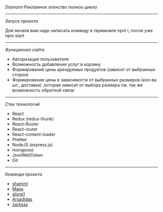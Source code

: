 _Diamant-Рекламное агенство полное цикла_

---
_Запуск проекта_

Для начала вам надо написать команду в терминале npm i, после уже npm start

---


_Функционал сайта_
- Авторизация пользователя
- Возможность добавления услуг в корзину
- Формирование цены арендуемых продуктов (зависит от выбранных сторон)
- Формирование цены в зависимости от выбранных размеров (кол-ва шт., доставка) ,которая зависит от выбора размера см. так же возможность обратной связи

---
_Стек технологий_
- React 
- Redux (redux-thunk)
- React-Router 
- React-router
- React-content-loader
- Prettier 
- NodeJS (express.js)
- mongoose
- JsonWebToken
- Git 

---
_Команда проекта_
- [shamml](https://github.com/shamml)
- [Марк](https://github.com/disspatchh)
- [alone1](https://github.com/a1one1)
- [Arsadidas](https://github.com/Arsadidas)
- [zarksas](https://github.com/zarksas)
